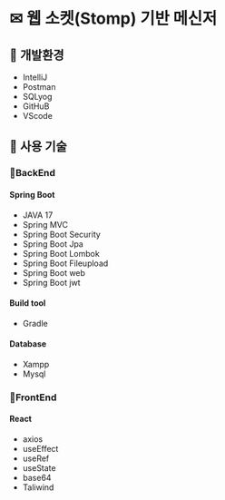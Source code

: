 # ✉ 웹 소켓(Stomp) 기반 메신저
## 📝 개발환경
* IntelliJ
* Postman
* SQLyog
* GitHuB
* VScode
## 📝 사용 기술
### 📌BackEnd
#### Spring Boot
* JAVA 17
* Spring MVC
* Spring Boot Security
* Spring Boot Jpa
* Spring Boot Lombok
* Spring Boot Fileupload
* Spring Boot web
* Spring Boot jwt

#### Build tool
* Gradle

#### Database
* Xampp
* Mysql

### 📌FrontEnd
#### React
* axios
* useEffect
* useRef
* useState
* base64
* Taliwind
